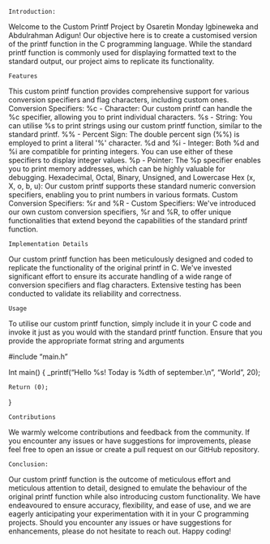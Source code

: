 	Introduction: 

Welcome to the Custom Printf Project by Osaretin Monday Igbineweka and Abdulrahman Adigun! Our objective here is to create a customised version of the printf function in the C programming language. While the standard printf function is commonly used for displaying formatted text to the standard output, our project aims to replicate its functionality.

	Features

This custom printf function provides comprehensive support for various conversion specifiers and flag characters, including custom ones.
Conversion Specifiers: %c - Character: Our custom printf can handle the %c specifier, allowing you to print individual characters. %s - String: You can utilise %s to print strings using our custom printf function, similar to the standard printf. %% - Percent Sign: The double percent sign (%%) is employed to print a literal '%' character. %d and %i - Integer: Both %d and %i are compatible for printing integers. You can use either of these specifiers to display integer values. %p - Pointer: The %p specifier enables you to print memory addresses, which can be highly valuable for debugging. Hexadecimal, Octal, Binary, Unsigned, and Lowercase Hex (x, X, o, b, u): Our custom printf supports these standard numeric conversion specifiers, enabling you to print numbers in various formats. Custom Conversion Specifiers: %r and %R - Custom Specifiers: We've introduced our own custom conversion specifiers, %r and %R, to offer unique functionalities that extend beyond the capabilities of the standard printf function.

	Implementation Details

Our custom printf function has been meticulously designed and coded to replicate the functionality of the original printf in C. We've invested significant effort to ensure its accurate handling of a wide range of conversion specifiers and flag characters. Extensive testing has been conducted to validate its reliability and correctness.

	Usage

To utilise our custom printf  function, simply include it in your C code and invoke it just as you would with the standard printf function. Ensure that you provide the appropriate format string and arguments

#include “main.h”

Int main()
{
	_printf(“Hello %s! Today is %dth of september.\n”, “World”, 20);

	Return (0);
}


	Contributions

We warmly welcome contributions and feedback from the community. If you encounter any issues or have suggestions for improvements, please feel free to open an issue or create a pull request on our GitHub repository.

	Conclusion:

Our custom printf function is the outcome of meticulous effort and meticulous attention to detail, designed to emulate the behaviour of the original printf function while also introducing custom functionality. We have endeavoured to ensure accuracy, flexibility, and ease of use, and we are eagerly anticipating your experimentation with it in your C programming projects. Should you encounter any issues or have suggestions for enhancements, please do not hesitate to reach out. Happy coding!

